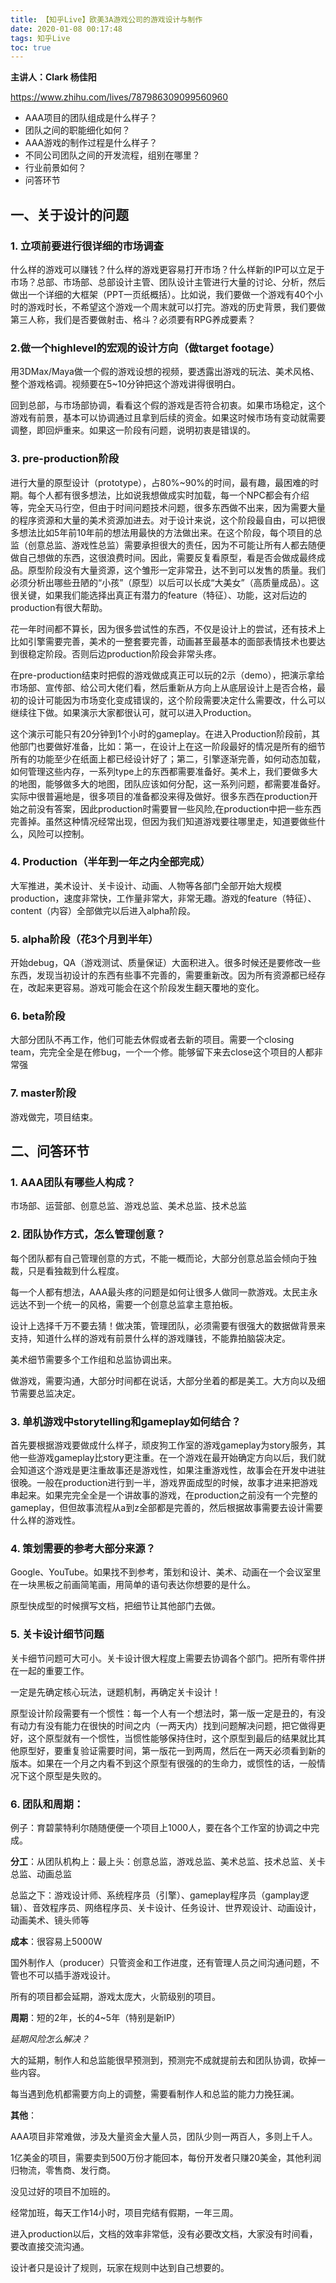 ```yaml
---
title: 【知乎Live】欧美3A游戏公司的游戏设计与制作
date: 2020-01-08 00:17:48
tags: 知乎Live
toc: true
---
```


**主讲人：Clark 杨佳阳**

https://www.zhihu.com/lives/787986309099560960

- AAA项目的团队组成是什么样子？
- 团队之间的职能细化如何？
- AAA游戏的制作过程是什么样子？
- 不同公司团队之间的开发流程，组别在哪里？
- 行业前景如何？
- 问答环节

## 一、关于设计的问题

### 1. 立项前要进行很详细的市场调查

什么样的游戏可以赚钱？什么样的游戏更容易打开市场？什么样新的IP可以立足于市场？总部、市场部、总部设计主管、团队设计主管进行大量的讨论、分析，然后做出一个详细的大框架（PPT一页纸概括）。比如说，我们要做一个游戏有40个小时的游戏时长，不希望这个游戏一个周末就可以打完。游戏的历史背景，我们要做第三人称，我们是否要做射击、格斗？必须要有RPG养成要素？

### 2.做一个highlevel的宏观的设计方向（做target footage）

用3DMax/Maya做一个假的游戏设想的视频，要透露出游戏的玩法、美术风格、整个游戏格调。视频要在5~10分钟把这个游戏讲得很明白。

回到总部，与市场部协调，看看这个假的游戏是否符合初衷。如果市场稳定，这个游戏有前景，基本可以协调通过且拿到后续的资金。如果这时候市场有变动就需要调整，即回炉重来。如果这一阶段有问题，说明初衷是错误的。

### 3. pre-production阶段

进行大量的原型设计（prototype），占80%~90%的时间，最有趣，最困难的时期。每个人都有很多想法，比如说我想做成实时加载，每一个NPC都会有介绍等，完全天马行空，但由于时间问题技术问题，很多东西做不出来，因为需要大量的程序资源和大量的美术资源加进去。对于设计来说，这个阶段最自由，可以把很多想法比如5年前10年前的想法用最快的方法做出来。在这个阶段，每个项目的总监（创意总监、游戏性总监）需要承担很大的责任，因为不可能让所有人都去随便做自己想做的东西，这很浪费时间。因此，需要反复看原型，看是否会做成最终成品。原型阶段没有大量资源，这个雏形一定非常丑，达不到可以发售的质量。我们必须分析出哪些丑陋的“小孩”（原型）以后可以长成“大美女”（高质量成品）。这很关键，如果我们能选择出真正有潜力的feature（特征）、功能，这对后边的production有很大帮助。

花一年时间都不算长，因为很多尝试性的东西，不仅是设计上的尝试，还有技术上比如引擎需要完善，美术的一整套要完善，动画甚至最基本的面部表情技术也要达到很稳定阶段。否则后边production阶段会非常头疼。

在pre-production结束时把假的游戏做成真正可以玩的2示（demo），把演示拿给市场部、宣传部、给公司大佬们看，然后重新从方向上从底层设计上是否合格，最初的设计可能因为市场变化变成错误的，这个阶段需要决定什么需要改，什么可以继续往下做。如果演示大家都很认可，就可以进入Production。

这个演示可能只有20分钟到1个小时的gameplay。在进入Production阶段前，其他部门也要做好准备，比如：第一，在设计上在这一阶段最好的情况是所有的细节所有的功能至少在纸面上都已经设计好了；第二，引擎逐渐完善，如何动态加载，如何管理这些内存，一系列type上的东西都需要准备好。美术上，我们要做多大的地图，能够做多大的地图，团队应该如何分配，这一系列问题，都需要准备好。实际中很普遍地是，很多项目的准备都没来得及做好。很多东西在production开始之前没有答案，因此production时需要冒一些风险,在production中把一些东西完善掉。虽然这种情况经常出现，但因为我们知道游戏要往哪里走，知道要做些什么，风险可以控制。

### 4. Production（半年到一年之内全部完成）

大军推进，美术设计、关卡设计、动画、人物等各部门全部开始大规模production，速度非常快，工作量非常大，非常无趣。游戏的feature（特征）、content（内容）全部做完以后进入alpha阶段。

### 5. alpha阶段（花3个月到半年）

开始debug，QA（游戏测试、质量保证）大面积进入。很多时候还是要修改一些东西，发现当初设计的东西有些事不完善的，需要重新改。因为所有资源都已经存在，改起来更容易。游戏可能会在这个阶段发生翻天覆地的变化。

### 6. beta阶段

大部分团队不再工作，他们可能去休假或者去新的项目。需要一个closing team，完完全全是在修bug，一个一个修。能够留下来去close这个项目的人都非常强

### 7. master阶段

游戏做完，项目结束。

## 二、问答环节

### 1. AAA团队有哪些人构成？

市场部、运营部、创意总监、游戏总监、美术总监、技术总监

### 2. 团队协作方式，怎么管理创意？

每个团队都有自己管理创意的方式，不能一概而论，大部分创意总监会倾向于独裁，只是看独裁到什么程度。

每一个人都有想法，AAA最头疼的问题是如何让很多人做同一款游戏。太民主永远达不到一个统一的风格，需要一个创意总监拿主意拍板。

设计上选择千万不要去猜！做决策，管理团队，必须需要有很强大的数据做背景来支持，知道什么样的游戏有前景什么样的游戏赚钱，不能靠拍脑袋决定。

美术细节需要多个工作组和总监协调出来。

做游戏，需要沟通，大部分时间都在说话，大部分坐着的都是美工。大方向以及细节需要总监决定。

### 3. 单机游戏中storytelling和gameplay如何结合？

首先要根据游戏要做成什么样子，顽皮狗工作室的游戏gameplay为story服务，其他一些游戏gameplay比story更注重。在一个游戏在最开始确定方向以后，我们就会知道这个游戏是更注重故事还是游戏性，如果注重游戏性，故事会在开发中进驻很晚。一般在production进行到一半，游戏界面成型的时候，故事才进来把游戏串起来。如果完完全全是一个讲故事的游戏，在production之前没有一个完整的gameplay，但但故事流程从a到z全部都是完善的，然后根据故事需要去设计需要什么样的游戏性。

### 4. 策划需要的参考大部分来源？

Google、YouTube。如果找不到参考，策划和设计、美术、动画在一个会议室里在一块黑板之前画简笔画，用简单的语句表达你想要的是什么。

原型快成型的时候撰写文档，把细节让其他部门去做。

### 5. 关卡设计细节问题

关卡细节问题可大可小。关卡设计很大程度上需要去协调各个部门。把所有零件拼在一起的重要工作。

一定是先确定核心玩法，谜题机制，再确定关卡设计！

原型设计阶段需要有一个惯性：每一个人有一个想法时，第一版一定是丑的，有没有动力有没有能力在很快的时间之内（一两天内）找到问题解决问题，把它做得更好，这个原型就有一个惯性，当惯性能够保持住时，这个原型到最后的结果就比其他原型好，要重复验证需要时间，第一版花一到两周，然后在一两天必须看到新的版本。如果在一个月之内看不到这个原型有很强的的生命力，或惯性的话，一般情况下这个原型是失败的。

### 6. 团队和周期：

例子：育碧蒙特利尔随随便便一个项目上1000人，要在各个工作室的协调之中完成。

**分工**：从团队机构上：最上头：创意总监，游戏总监、美术总监、技术总监、关卡总监、动画总监

总监之下：游戏设计师、系统程序员（引擎）、gameplay程序员（gamplay逻辑）、音效程序员、网络程序员、关卡设计、任务设计、世界观设计、动画设计，动画美术、镜头师等

**成本**：很容易上5000W

国外制作人（producer）只管资金和工作进度，还有管理人员之间沟通问题，不管也不可以插手游戏设计。

所有的项目都会延期，游戏太庞大，火箭级别的项目。

**周期**：短的2年，长的4~5年（特别是新IP）

*延期风险怎么解决？*

大的延期，制作人和总监能很早预测到，预测完不成就提前去和团队协调，砍掉一些内容。

每当遇到危机都需要方向上的调整，需要看制作人和总监的能力力挽狂澜。

**其他**：

AAA项目非常难做，涉及大量资金大量人员，团队少则一两百人，多则上千人。

1亿美金的项目，需要卖到500万份才能回本，每份开发者只赚20美金，其他利润归物流，零售商、发行商。

没见过好的项目不加班的。

经常加班，每天工作14小时，项目完结有假期，一年三周。

进入production以后，文档的效率非常低，没有必要改文档，大家没有时间看，要改直接交流沟通。

设计者只是设计了规则，玩家在规则中达到自己想要的。

